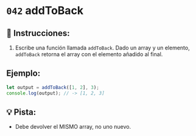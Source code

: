 # `042` addToBack

## 📝 Instrucciones:

1. Escribe una función llamada `addToBack`. Dado un array y un elemento, `addToBack` retorna el array con el elemento añadido al final.

## Ejemplo:

```Javascript
let output = addToBack([1, 2], 3);
console.log(output); // -> [1, 2, 3]
```

## 💡 Pista:

+ Debe devolver el MISMO array, no uno nuevo.
